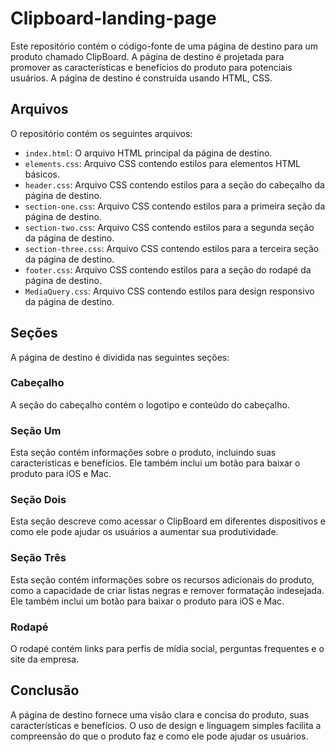 # Clipboard-landing-page


Este repositório contém o código-fonte de uma página de destino para um produto chamado ClipBoard. A página de destino é projetada para promover as características e benefícios do produto para potenciais usuários. A página de destino é construída usando HTML, CSS.


## Arquivos
O repositório contém os seguintes arquivos:

- `index.html`: O arquivo HTML principal da página de destino.
- `elements.css`: Arquivo CSS contendo estilos para elementos HTML básicos.
- `header.css`: Arquivo CSS contendo estilos para a seção do cabeçalho da página de destino.
- `section-one.css`: Arquivo CSS contendo estilos para a primeira seção da página de destino.
- `section-two.css`: Arquivo CSS contendo estilos para a segunda seção da página de destino.
- `section-three.css`: Arquivo CSS contendo estilos para a terceira seção da página de destino.
- `footer.css`: Arquivo CSS contendo estilos para a seção do rodapé da página de destino.
- `MediaQuery.css`: Arquivo CSS contendo estilos para design responsivo da página de destino.

## Seções
A página de destino é dividida nas seguintes seções:

### Cabeçalho
A seção do cabeçalho contém o logotipo e conteúdo do cabeçalho.

### Seção Um
Esta seção contém informações sobre o produto, incluindo suas características e benefícios. Ele também inclui um botão para baixar o produto para iOS e Mac.

### Seção Dois
Esta seção descreve como acessar o ClipBoard em diferentes dispositivos e como ele pode ajudar os usuários a aumentar sua produtividade.

### Seção Três
Esta seção contém informações sobre os recursos adicionais do produto, como a capacidade de criar listas negras e remover formatação indesejada. Ele também inclui um botão para baixar o produto para iOS e Mac.

### Rodapé
O rodapé contém links para perfis de mídia social, perguntas frequentes e o site da empresa.

## Conclusão
A página de destino fornece uma visão clara e concisa do produto, suas características e benefícios. O uso de design e linguagem simples facilita a compreensão do que o produto faz e como ele pode ajudar os usuários.






